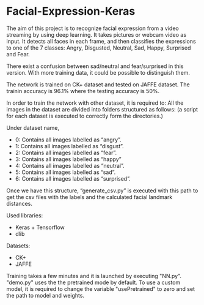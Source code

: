 # Facial-Expression-Keras
The aim of this project is to recognize facial expression from a video streaming by using deep learning.
It takes pictures or webcam video as input. It detects all faces in each frame, and then classifies the 
expressions to one of the 7 classes: Angry, Disgusted, Neutral, Sad, Happy, Surprised and Fear. 

There exist a confusion between sad/neutral and fear/surprised in this version. With more training data,
it could be possible to distinguish them. 

The network is trained on CK+ dataset and tested on JAFFE dataset. The trainin accuracy is 96.1% where the 
testing accuracy is 50%.

In order to train the network with other dataset, it is required to:
All the images in the dataset are divided into folders structured as follows: (a script for each dataset is
executed to correctly form the directories.)

Under dataset name,
- 0: Contains all images labelled as “angry”.
- 1: Contains all images labelled as “disgust”.
- 2: Contains all images labelled as “fear”.
- 3: Contains all images labelled as “happy”
- 4: Contains all images labelled as “neutral”.
- 5: Contains all images labelled as “sad”.
- 6: Contains all images labelled as “surprised”.

Once we have this structure, “generate_csv.py” is executed with this path to get the csv files with the 
labels and the calculated facial landmark distances.

Used libraries:
- Keras + Tensorflow
- dlib

Datasets:
- CK+
- JAFFE

Training takes a few minutes and it is launched by executing "NN.py".
"demo.py" uses the the pretrained mode by default. To use a custom model, it is required to change 
the variable "usePretrained" to zero and set the path to model and weights. 




